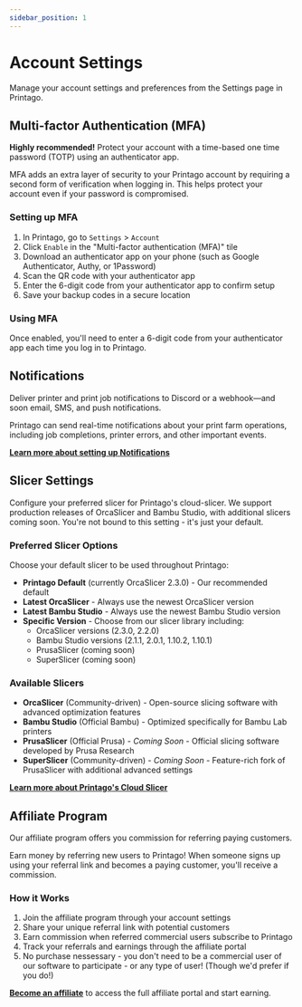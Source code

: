 ```yaml
---
sidebar_position: 1
---
```


# Account Settings

Manage your account settings and preferences from the Settings page in Printago.

## Multi-factor Authentication (MFA)

**Highly recommended!** Protect your account with a time-based one time password (TOTP) using an authenticator app.

MFA adds an extra layer of security to your Printago account by requiring a second form of verification when logging in. This helps protect your account even if your password is compromised.

### Setting up MFA

1. In Printago, go to `Settings` > `Account`
2. Click `Enable` in the "Multi-factor authentication (MFA)" tile
3. Download an authenticator app on your phone (such as Google Authenticator, Authy, or 1Password)
4. Scan the QR code with your authenticator app
5. Enter the 6-digit code from your authenticator app to confirm setup
6. Save your backup codes in a secure location

### Using MFA

Once enabled, you'll need to enter a 6-digit code from your authenticator app each time you log in to Printago.

## Notifications

Deliver printer and print job notifications to Discord or a webhook—and soon email, SMS, and push notifications.

Printago can send real-time notifications about your print farm operations, including job completions, printer errors, and other important events.

**[Learn more about setting up Notifications](/docs/features/notifications)**

## Slicer Settings

Configure your preferred slicer for Printago's cloud-slicer. We support production releases of OrcaSlicer and Bambu Studio, with additional slicers coming soon.  You're not bound to this setting - it's just your default.

### Preferred Slicer Options

Choose your default slicer to be used throughout Printago:

- **Printago Default** (currently OrcaSlicer 2.3.0) - Our recommended default
- **Latest OrcaSlicer** - Always use the newest OrcaSlicer version
- **Latest Bambu Studio** - Always use the newest Bambu Studio version  
- **Specific Version** - Choose from our slicer library including:
  - OrcaSlicer versions (2.3.0, 2.2.0)
  - Bambu Studio versions (2.1.1, 2.0.1, 1.10.2, 1.10.1)
  - PrusaSlicer (coming soon)
  - SuperSlicer (coming soon)

### Available Slicers

- **OrcaSlicer** (Community-driven) - Open-source slicing software with advanced optimization features
- **Bambu Studio** (Official Bambu) - Optimized specifically for Bambu Lab printers  
- **PrusaSlicer** (Official Prusa) - *Coming Soon* - Official slicing software developed by Prusa Research
- **SuperSlicer** (Community-driven) - *Coming Soon* - Feature-rich fork of PrusaSlicer with additional advanced settings

**[Learn more about Printago's Cloud Slicer](/docs/printing/cloud-slicer.md)**

## Affiliate Program

Our affiliate program offers you commission for referring paying customers.

Earn money by referring new users to Printago! When someone signs up using your referral link and becomes a paying customer, you'll receive a commission.

### How it Works

1. Join the affiliate program through your account settings
2. Share your unique referral link with potential customers
3. Earn commission when referred commercial users subscribe to Printago
4. Track your referrals and earnings through the affiliate portal
5. No purchase nessessary - you don't need to be a commercial user of our software to participate - or any type of user!  (Though we'd prefer if you do!)

**[Become an affiliate](https://printago.getrewardful.com/signup)** to access the full affiliate portal and start earning.
